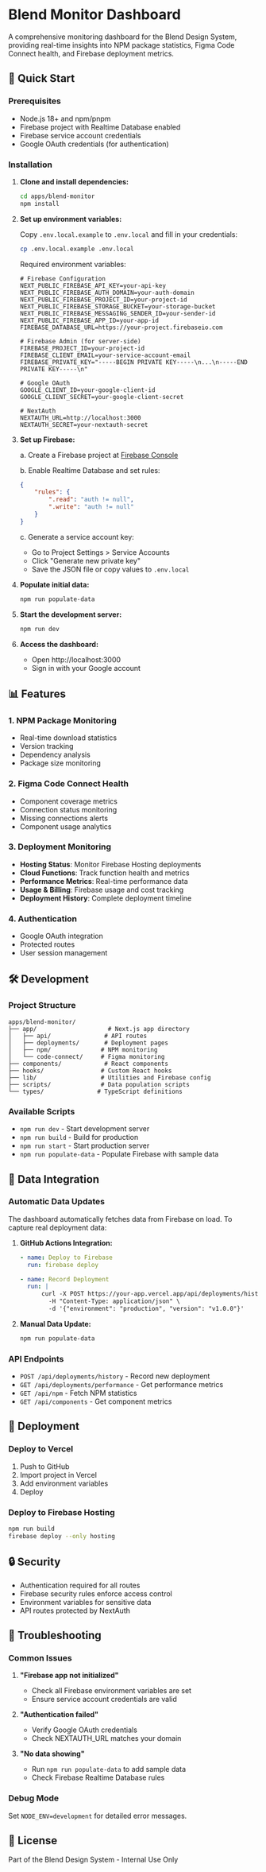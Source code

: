 # Blend Monitor Dashboard

A comprehensive monitoring dashboard for the Blend Design System, providing real-time insights into NPM package statistics, Figma Code Connect health, and Firebase deployment metrics.

## 🚀 Quick Start

### Prerequisites

- Node.js 18+ and npm/pnpm
- Firebase project with Realtime Database enabled
- Firebase service account credentials
- Google OAuth credentials (for authentication)

### Installation

1. **Clone and install dependencies:**

    ```bash
    cd apps/blend-monitor
    npm install
    ```

2. **Set up environment variables:**

    Copy `.env.local.example` to `.env.local` and fill in your credentials:

    ```bash
    cp .env.local.example .env.local
    ```

    Required environment variables:

    ```env
    # Firebase Configuration
    NEXT_PUBLIC_FIREBASE_API_KEY=your-api-key
    NEXT_PUBLIC_FIREBASE_AUTH_DOMAIN=your-auth-domain
    NEXT_PUBLIC_FIREBASE_PROJECT_ID=your-project-id
    NEXT_PUBLIC_FIREBASE_STORAGE_BUCKET=your-storage-bucket
    NEXT_PUBLIC_FIREBASE_MESSAGING_SENDER_ID=your-sender-id
    NEXT_PUBLIC_FIREBASE_APP_ID=your-app-id
    FIREBASE_DATABASE_URL=https://your-project.firebaseio.com

    # Firebase Admin (for server-side)
    FIREBASE_PROJECT_ID=your-project-id
    FIREBASE_CLIENT_EMAIL=your-service-account-email
    FIREBASE_PRIVATE_KEY="-----BEGIN PRIVATE KEY-----\n...\n-----END PRIVATE KEY-----\n"

    # Google OAuth
    GOOGLE_CLIENT_ID=your-google-client-id
    GOOGLE_CLIENT_SECRET=your-google-client-secret

    # NextAuth
    NEXTAUTH_URL=http://localhost:3000
    NEXTAUTH_SECRET=your-nextauth-secret
    ```

3. **Set up Firebase:**

    a. Create a Firebase project at [Firebase Console](https://console.firebase.google.com)

    b. Enable Realtime Database and set rules:

    ```json
    {
        "rules": {
            ".read": "auth != null",
            ".write": "auth != null"
        }
    }
    ```

    c. Generate a service account key:
    - Go to Project Settings > Service Accounts
    - Click "Generate new private key"
    - Save the JSON file or copy values to `.env.local`

4. **Populate initial data:**

    ```bash
    npm run populate-data
    ```

5. **Start the development server:**

    ```bash
    npm run dev
    ```

6. **Access the dashboard:**
    - Open http://localhost:3000
    - Sign in with your Google account

## 📊 Features

### 1. **NPM Package Monitoring**

- Real-time download statistics
- Version tracking
- Dependency analysis
- Package size monitoring

### 2. **Figma Code Connect Health**

- Component coverage metrics
- Connection status monitoring
- Missing connections alerts
- Component usage analytics

### 3. **Deployment Monitoring**

- **Hosting Status**: Monitor Firebase Hosting deployments
- **Cloud Functions**: Track function health and metrics
- **Performance Metrics**: Real-time performance data
- **Usage & Billing**: Firebase usage and cost tracking
- **Deployment History**: Complete deployment timeline

### 4. **Authentication**

- Google OAuth integration
- Protected routes
- User session management

## 🛠️ Development

### Project Structure

```
apps/blend-monitor/
├── app/                    # Next.js app directory
│   ├── api/               # API routes
│   ├── deployments/       # Deployment pages
│   ├── npm/              # NPM monitoring
│   └── code-connect/     # Figma monitoring
├── components/            # React components
├── hooks/                # Custom React hooks
├── lib/                  # Utilities and Firebase config
├── scripts/              # Data population scripts
└── types/               # TypeScript definitions
```

### Available Scripts

- `npm run dev` - Start development server
- `npm run build` - Build for production
- `npm run start` - Start production server
- `npm run populate-data` - Populate Firebase with sample data

## 🔄 Data Integration

### Automatic Data Updates

The dashboard automatically fetches data from Firebase on load. To capture real deployment data:

1. **GitHub Actions Integration:**

    ```yaml
    - name: Deploy to Firebase
      run: firebase deploy

    - name: Record Deployment
      run: |
          curl -X POST https://your-app.vercel.app/api/deployments/history \
            -H "Content-Type: application/json" \
            -d '{"environment": "production", "version": "v1.0.0"}'
    ```

2. **Manual Data Update:**
    ```bash
    npm run populate-data
    ```

### API Endpoints

- `POST /api/deployments/history` - Record new deployment
- `GET /api/deployments/performance` - Get performance metrics
- `GET /api/npm` - Fetch NPM statistics
- `GET /api/components` - Get component metrics

## 🚀 Deployment

### Deploy to Vercel

1. Push to GitHub
2. Import project in Vercel
3. Add environment variables
4. Deploy

### Deploy to Firebase Hosting

```bash
npm run build
firebase deploy --only hosting
```

## 🔒 Security

- Authentication required for all routes
- Firebase security rules enforce access control
- Environment variables for sensitive data
- API routes protected by NextAuth

## 🐛 Troubleshooting

### Common Issues

1. **"Firebase app not initialized"**
    - Check all Firebase environment variables are set
    - Ensure service account credentials are valid

2. **"Authentication failed"**
    - Verify Google OAuth credentials
    - Check NEXTAUTH_URL matches your domain

3. **"No data showing"**
    - Run `npm run populate-data` to add sample data
    - Check Firebase Realtime Database rules

### Debug Mode

Set `NODE_ENV=development` for detailed error messages.

## 📝 License

Part of the Blend Design System - Internal Use Only
